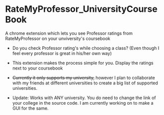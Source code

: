 # RateMyProfessor_UniversityCourseBook

A chrome extension which lets you see Professor ratings from RateMyProfessor on your unviversity's coursebook

  -  Do you check Professor rating's while choosing a class? (Even though I feel every professor is great in his/her own way) 
  -  This extension makes the process simple for you. Display the ratings next to your coursebook
  
  - ~~Currently it only supports my university,~~ however I plan to collaborate with my friends at different universities to create a big list of supported universities.
  
  - Update: Works with ANY university. You do need to change the link of your college in the source code.   I am currently working on to make a GUI for the same.
